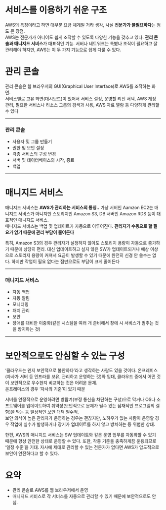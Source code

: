 # 서비스를 이용하기 쉬운 구조

AWS의 특징이라고 하면 대부분 요금 체계일 거라 생각, 사실 **전문가가 불필요하다**는 점도 큰 장점.  
AWS는 전문가가 아니어도 쉽게 조작할 수 있도록 다양한 기능을 갖추고 있다. **관리 콘솔과 매니지드 서비스**가 대표적인 기능. 서버나 네트워크는 특볋나 조작이 필요하고 잘 관리해야 하지만, AWS는 이 두 가지 기능으로 쉽게 다룰 수 있다.

# 관리 콘솔

관리 콘솔은 웹 브라우저의 GUI(Graphical User Interface)로 AWS를 조작하는 화면.  
서비스별로 고유 화면(대시보드)이 있어서 서비스 설정, 운영할 리전 서택, AWS 계정 관리, 필요한 서비스나 리소스 그룹의 검색과 사용, AWS 자료 열람 등 다양하게 관리할 수 있다

---

### 관리 콘솔

- 사용자 및 그룹 만들기
- 권한 및 보안 설정
- 각종 서비스의 구성 변경
- 서버 및 데이터베이스의 시작, 종료
- 백업

---

# 매니지드 서비스

매니지드 서비스는 **AWS가 관리하는 서비스의 통칭..** 가상 서버인 Aamzon EC2는 매니지드 서비스가 아니지만 스토리지인 Amazon S3, DB 서버인 Amazon RDS 등이 대표적인 매니지드 서비스.  
매니지드 서비스는 백업 및 업데이트가 자동으로 이루어진다. **관리자가 수동으로 할 필요가 없기 때문에 관리 부담이 줄어든다**

특히, Amazon S3의 경우 관리자가 설정하지 않아도 스토리지 용량이 자동으로 증가하기 때문에 상당히 편리. 대신 업데이트하고 싶지 않은 SW가 업데이트되거나 예상 이상으로 스토리지 용량이 커져서 요금이 발생할 수 있기 때문에 완전히 신경 안 쓸수는 없다. 하지만 작업이 필요 없다는 점만으로도 부담이 크게 줄어든다

---

### 매니지드 서비스

- 자동 백업
- 자동 알림
- 모니터링
- 패치 관리
- 보안
- 장애를 대비한 이중화(같은 시스템을 여러 개 준비해서 창에 시 서비스가 멈추는 것을 방지하는 것)

---

# 보안적으로도 안심할 수 있는 구성

‘클라우드는 왠지 보안적으로 불안하다’라고 생각하는 사람도 있을 것이다. 온프레미스(자사가 서버 등 인프라를 보유, 관리하고 운영하는 것)와 임대, 클라우드 중에서 어떤 것이 보안적으로 우수한지 비교하는 것은 어려운 문제.  
온프레미스의 경우 ‘자사의 기준’이 있기 때문

서버를 안정적으로 운영하려면 방홥겨(부정 통신을 차단하는 구성)으로 막거나 OS나 소프트웨어를 업데이트하여 취약성(보안적으로 문제가 될수 있는 잠재적인 프로그램의 결함)을 막는 등 일상적인 보안 대책 필수적.  
보안 의식이 높은 관리자가 운영하는 경우는 괜찮지만, 노하우가 없는 사람이 운영할 경우 작업에 실수가 발생하거나 장기가 업데이트를 하지 않고 방치하는 등 위험한 상태.

한편, AWS의 매니지드 서비스는 SW 업데이트와 같은 운영 업무를 자동화할 수 있기 때문에 항상 안전한 상태로 운영할 수 있다. 또한, 각종 기준을 충족하게끔 운용되므로 ‘일정 수준’을 기대. 자사에 제대로 관리할 수 있는 전문가가 없다면 AWS가 압도적으로 보안이 안전하다고 할 수 있다.

# 요약

- 관리 콘솔로 AWS를 웹 브라우저에서 운영
- 매니지드 서비스로 각 서비스를 자동으로 관리할 수 있기 때문에 보안적으로도 안심.